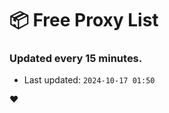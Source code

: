 # :package: Free Proxy List
### Updated every 15 minutes.

- Last updated: `2024-10-17 01:50`

:heart:

